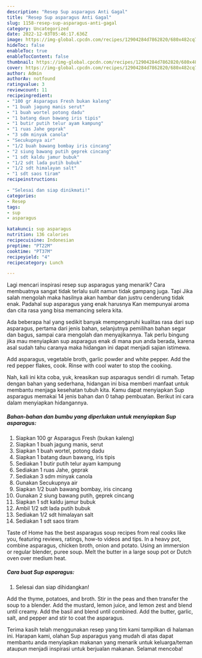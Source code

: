 ```yaml
---
description: "Resep Sup asparagus Anti Gagal"
title: "Resep Sup asparagus Anti Gagal"
slug: 1158-resep-sup-asparagus-anti-gagal
category: Uncategorized
date: 2022-12-03T05:46:17.636Z
image: https://img-global.cpcdn.com/recipes/12904284d7862820/680x482cq70/sup-asparagus-foto-resep-utama.jpg
hideToc: false
enableToc: true
enableTocContent: false
thumbnail: https://img-global.cpcdn.com/recipes/12904284d7862820/680x482cq70/sup-asparagus-foto-resep-utama.jpg
cover: https://img-global.cpcdn.com/recipes/12904284d7862820/680x482cq70/sup-asparagus-foto-resep-utama.jpg
author: Admin
authorAv: notfound
ratingvalue: 3
reviewcount: 11
recipeingredient:
- "100 gr Asparagus Fresh bukan kaleng"
- "1 buah jagung manis serut"
- "1 buah wortel potong dadu"
- "1 batang daun bawang iris tipis"
- "1 butir putih telur ayam kampung"
- "1 ruas Jahe geprak"
- "3 sdm minyak canola"
- "Secukupnya air"
- "1/2 buah bawang bombay iris cincang"
- "2 siung bawang putih geprek cincang"
- "1 sdt kaldu jamur bubuk"
- "1/2 sdt lada putih bubuk"
- "1/2 sdt himalayan salt"
- "1 sdt saos tiram"
recipeinstructions:

- "Selesai dan siap dinikmati!"
categories:
- Resep
tags:
- sup
- asparagus

katakunci: sup asparagus 
nutrition: 136 calories
recipecuisine: Indonesian
preptime: "PT22M"
cooktime: "PT37M"
recipeyield: "4"
recipecategory: Lunch

---
```



Lagi mencari inspirasi resep sup asparagus yang menarik? Cara membuatnya sangat tidak terlalu sulit namun tidak gampang juga. Tapi Jika salah mengolah maka hasilnya akan hambar dan justru cenderung tidak enak. Padahal sup asparagus yang enak harusnya Kan mempunyai aroma dan cita rasa yang bisa memancing selera kita.


Ada beberapa hal yang sedikit banyak mempengaruhi kualitas rasa dari sup asparagus, pertama dari jenis bahan, selanjutnya pemilihan bahan segar dan bagus, sampai cara mengolah dan menyajikannya. Tak perlu bingung jika mau menyiapkan sup asparagus enak di mana pun anda berada, karena asal sudah tahu caranya maka hidangan ini dapat menjadi sajian istimewa.

Add asparagus, vegetable broth, garlic powder and white pepper. Add the red pepper flakes, cook. Rinse with cool water to stop the cooking.


Nah, kali ini kita coba, yuk, kreasikan sup asparagus sendiri di rumah. Tetap dengan bahan yang sederhana, hidangan ini bisa memberi manfaat untuk membantu menjaga kesehatan tubuh kita. Kamu dapat menyiapkan Sup asparagus memakai 14 jenis bahan dan 0 tahap pembuatan. Berikut ini cara dalam menyiapkan hidangannya.

<!--inarticleads1-->

##### Bahan-bahan dan bumbu yang diperlukan untuk menyiapkan Sup asparagus:

1. Siapkan 100 gr Asparagus Fresh (bukan kaleng)
1. Siapkan 1 buah jagung manis, serut
1. Siapkan 1 buah wortel, potong dadu
1. Siapkan 1 batang daun bawang, iris tipis
1. Sediakan 1 butir putih telur ayam kampung
1. Sediakan 1 ruas Jahe, geprak
1. Sediakan 3 sdm minyak canola
1. Gunakan Secukupnya air
1. Siapkan 1/2 buah bawang bombay, iris cincang
1. Gunakan 2 siung bawang putih, geprek cincang
1. Siapkan 1 sdt kaldu jamur bubuk
1. Ambil 1/2 sdt lada putih bubuk
1. Sediakan 1/2 sdt himalayan salt
1. Sediakan 1 sdt saos tiram


Taste of Home has the best asparagus soup recipes from real cooks like you, featuring reviews, ratings, how-to videos and tips. In a heavy pot, combine asparagus, chicken broth, onion and potato. Using an immersion or regular blender, puree soup. Melt the butter in a large soup pot or Dutch oven over medium heat. 

<!--inarticleads2-->

##### Cara buat Sup asparagus:


1. Selesai dan siap dihidangkan!

Add the thyme, potatoes, and broth. Stir in the peas and then transfer the soup to a blender. Add the mustard, lemon juice, and lemon zest and blend until creamy. Add the basil and blend until combined. Add the butter, garlic, salt, and pepper and stir to coat the asparagus. 

Terima kasih telah menggunakan resep yang tim kami tampilkan di halaman ini. Harapan kami, olahan Sup asparagus yang mudah di atas dapat membantu anda menyiapkan makanan yang menarik untuk keluarga/teman ataupun menjadi inspirasi untuk berjualan makanan. Selamat mencoba!
